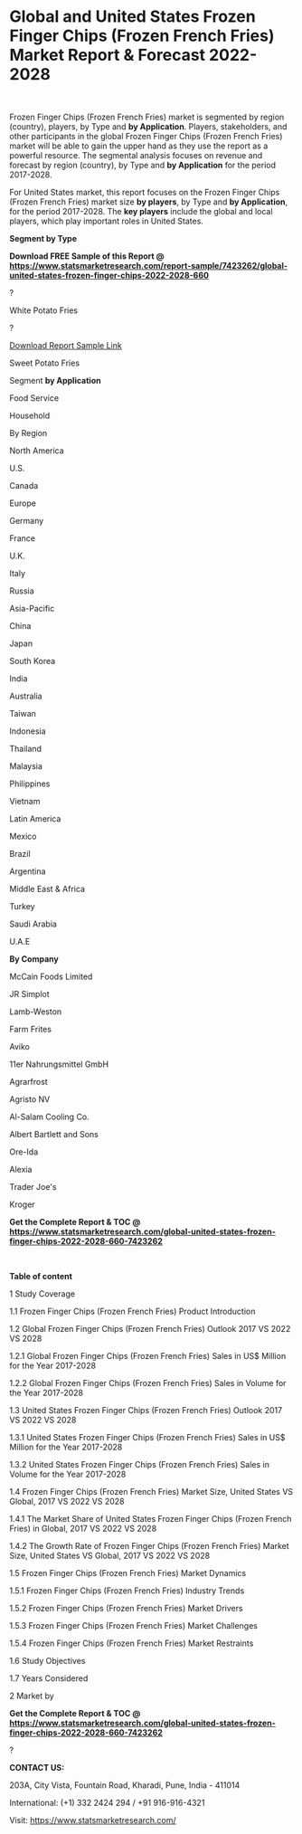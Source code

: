 <h1>Global and United States Frozen Finger Chips (Frozen French Fries) Market Report & Forecast 2022-2028</h1><br/><p>Frozen Finger Chips (Frozen French Fries) market is segmented by region (country), players, by Type and <strong>by Application</strong>. Players, stakeholders, and other participants in the global Frozen Finger Chips (Frozen French Fries) market will be able to gain the upper hand as they use the report as a powerful resource. The segmental analysis focuses on revenue and forecast by region (country), by Type and <strong>by Application</strong> for the period 2017-2028.</p>
 
 
 
 <p>For United States market, this report focuses on the Frozen Finger Chips (Frozen French Fries) market size <strong>by players</strong>, by Type and <strong>by Application</strong>, for the period 2017-2028. The <strong>key players</strong> include the global and local players, which play important roles in United States.</p>
 
 
 
 <p><strong>Segment by Type</strong></p>
 
 
 
 <div><b>Download FREE Sample of this Report @ <a href="https://www.statsmarketresearch.com/download-free-sample/7423262/global-united-states-frozen-finger-chips-2022-2028-660">https://www.statsmarketresearch.com/report-sample/7423262/global-united-states-frozen-finger-chips-2022-2028-660</a></b></div>
 
 
 
 <p>? </p>
 
 
 
 <p>White Potato Fries</p>
 
 
 
 <p>? </p>
 
 
 
 <p><a href="https://www.statsmarketresearch.com/download-free-sample/7423262/global-united-states-frozen-finger-chips-2022-2028-660">Download Report Sample Link</a></p>
 
 
 
 <p>Sweet Potato Fries</p>
 
 
 
 <p>Segment <strong>by Application</strong></p>
 
 
 
 <p>Food Service</p>
 
 
 
 <p>Household</p>
 
 
 
 <p>By Region</p>
 
 
 
 <p>North America</p>
 
 
 
 <p>U.S.</p>
 
 
 
 <p>Canada</p>
 
 
 
 <p>Europe</p>
 
 
 
 <p>Germany</p>
 
 
 
 <p>France</p>
 
 
 
 <p>U.K.</p>
 
 
 
 <p>Italy</p>
 
 
 
 <p>Russia</p>
 
 
 
 <p>Asia-Pacific</p>
 
 
 
 <p>China</p>
 
 
 
 <p>Japan</p>
 
 
 
 <p>South Korea</p>
 
 
 
 <p>India</p>
 
 
 
 <p>Australia</p>
 
 
 
 <p>Taiwan</p>
 
 
 
 <p>Indonesia</p>
 
 
 
 <p>Thailand</p>
 
 
 
 <p>Malaysia</p>
 
 
 
 <p>Philippines</p>
 
 
 
 <p>Vietnam</p>
 
 
 
 <p>Latin America</p>
 
 
 
 <p>Mexico</p>
 
 
 
 <p>Brazil</p>
 
 
 
 <p>Argentina</p>
 
 
 
 <p>Middle East & Africa</p>
 
 
 
 <p>Turkey</p>
 
 
 
 <p>Saudi Arabia</p>
 
 
 
 <p>U.A.E</p>
 
 
 
 <p><strong>By Company</strong></p>
 
 
 
 <p>McCain Foods Limited</p>
 
 
 
 <p>JR Simplot</p>
 
 
 
 <p>Lamb-Weston</p>
 
 
 
 <p>Farm Frites</p>
 
 
 
 <p>Aviko</p>
 
 
 
 <p>11er Nahrungsmittel GmbH</p>
 
 
 
 <p>Agrarfrost</p>
 
 
 
 <p>Agristo NV</p>
 
 
 
 <p>Al-Salam Cooling Co.</p>
 
 
 
 <p>Albert Bartlett and Sons</p>
 
 
 
 <p>Ore-Ida</p>
 
 
 
 <p>Alexia</p>
 
 
 
 <p>Trader Joe&#39;s</p>
 
 
 
 <p>Kroger</p>
 
 
 
 <div><b>Get the Complete Report & TOC @ <a href="https://www.statsmarketresearch.com/global-united-states-frozen-finger-chips-2022-2028-660-7423262">https://www.statsmarketresearch.com/global-united-states-frozen-finger-chips-2022-2028-660-7423262</a></b></div>
 
 
 
 <p><br />
 
 <b>Table of content</b></p>
 
 
 
 <p>1 Study Coverage<br />
 
 1.1 Frozen Finger Chips (Frozen French Fries) Product Introduction<br />
 
 1.2 Global Frozen Finger Chips (Frozen French Fries) Outlook 2017 VS 2022 VS 2028<br />
 
 1.2.1 Global Frozen Finger Chips (Frozen French Fries) Sales in US$ Million for the Year 2017-2028<br />
 
 1.2.2 Global Frozen Finger Chips (Frozen French Fries) Sales in Volume for the Year 2017-2028<br />
 
 1.3 United States Frozen Finger Chips (Frozen French Fries) Outlook 2017 VS 2022 VS 2028<br />
 
 1.3.1 United States Frozen Finger Chips (Frozen French Fries) Sales in US$ Million for the Year 2017-2028<br />
 
 1.3.2 United States Frozen Finger Chips (Frozen French Fries) Sales in Volume for the Year 2017-2028<br />
 
 1.4 Frozen Finger Chips (Frozen French Fries) Market Size, United States VS Global, 2017 VS 2022 VS 2028<br />
 
 1.4.1 The Market Share of United States Frozen Finger Chips (Frozen French Fries) in Global, 2017 VS 2022 VS 2028<br />
 
 1.4.2 The Growth Rate of Frozen Finger Chips (Frozen French Fries) Market Size, United States VS Global, 2017 VS 2022 VS 2028<br />
 
 1.5 Frozen Finger Chips (Frozen French Fries) Market Dynamics<br />
 
 1.5.1 Frozen Finger Chips (Frozen French Fries) Industry Trends<br />
 
 1.5.2 Frozen Finger Chips (Frozen French Fries) Market Drivers<br />
 
 1.5.3 Frozen Finger Chips (Frozen French Fries) Market Challenges<br />
 
 1.5.4 Frozen Finger Chips (Frozen French Fries) Market Restraints<br />
 
 1.6 Study Objectives<br />
 
 1.7 Years Considered<br />
 
 2 Market by</p>
 
 
 
 <div><b>Get the Complete Report & TOC @ <a href="https://www.statsmarketresearch.com/global-united-states-frozen-finger-chips-2022-2028-660-7423262">https://www.statsmarketresearch.com/global-united-states-frozen-finger-chips-2022-2028-660-7423262</a></b></div>
 
 
 
 <p>? </p>
 
 
 
 <p><b>CONTACT US:</b><br />
 
 203A, City Vista, Fountain Road, Kharadi, Pune, India - 411014<br />
 
 International: (+1) 332 2424 294 / +91 916-916-4321<br />
 
 Visit: <a href="https://www.statsmarketresearch.com/">https://www.statsmarketresearch.com/</a></p>